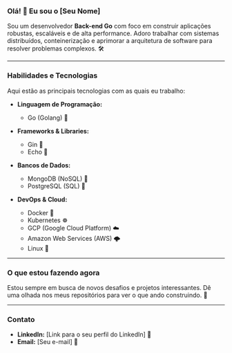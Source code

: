 ### Olá! 👋 Eu sou o [Seu Nome]

Sou um desenvolvedor **Back-end Go** com foco em construir aplicações robustas, escaláveis e de alta performance. Adoro trabalhar com sistemas distribuídos, conteinerização e aprimorar a arquitetura de software para resolver problemas complexos. 🛠️

---

### Habilidades e Tecnologias

Aqui estão as principais tecnologias com as quais eu trabalho:

* **Linguagem de Programação:**
    * Go (Golang) 🐹

* **Frameworks & Libraries:**
    * Gin 🥂
    * Echo 📣

* **Bancos de Dados:**
    * MongoDB (NoSQL) 🍃
    * PostgreSQL (SQL) 🐘

* **DevOps & Cloud:**
    * Docker 🐳
    * Kubernetes ☸️
    * GCP (Google Cloud Platform) ☁️
    * Amazon Web Services (AWS) 🌩️
    * Linux 🐧

---

### O que estou fazendo agora

Estou sempre em busca de novos desafios e projetos interessantes. Dê uma olhada nos meus repositórios para ver o que ando construindo. 🚀

---

### Contato

-   **LinkedIn:** [Link para o seu perfil do LinkedIn] 🔗
-   **Email:** [Seu e-mail] 📧

